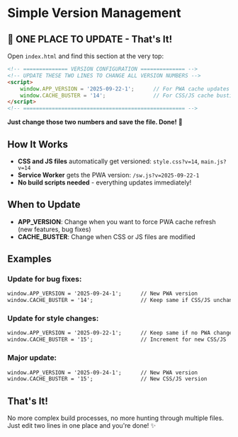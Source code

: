# Simple Version Management

## 🎯 ONE PLACE TO UPDATE - That's It!

Open `index.html` and find this section at the very top:

```html
<!-- ============== VERSION CONFIGURATION ============== -->
<!-- UPDATE THESE TWO LINES TO CHANGE ALL VERSION NUMBERS -->
<script>
    window.APP_VERSION = '2025-09-22-1';      // For PWA cache updates
    window.CACHE_BUSTER = '14';               // For CSS/JS cache busting
</script>
<!-- =================================================== -->
```

**Just change those two numbers and save the file. Done!** 🎉

## How It Works

- **CSS and JS files** automatically get versioned: `style.css?v=14`, `main.js?v=14`
- **Service Worker** gets the PWA version: `/sw.js?v=2025-09-22-1`
- **No build scripts needed** - everything updates immediately!

## When to Update

- **APP_VERSION**: Change when you want to force PWA cache refresh (new features, bug fixes)  
- **CACHE_BUSTER**: Change when CSS or JS files are modified

## Examples

### Update for bug fixes:
```html
window.APP_VERSION = '2025-09-24-1';      // New PWA version
window.CACHE_BUSTER = '14';               // Keep same if CSS/JS unchanged
```

### Update for style changes:
```html
window.APP_VERSION = '2025-09-22-1';      // Keep same if no PWA changes
window.CACHE_BUSTER = '15';               // Increment for new CSS/JS
```

### Major update:
```html
window.APP_VERSION = '2025-09-24-1';      // New PWA version
window.CACHE_BUSTER = '15';               // New CSS/JS version
```

## That's It!

No more complex build processes, no more hunting through multiple files. Just edit two lines in one place and you're done! ✨